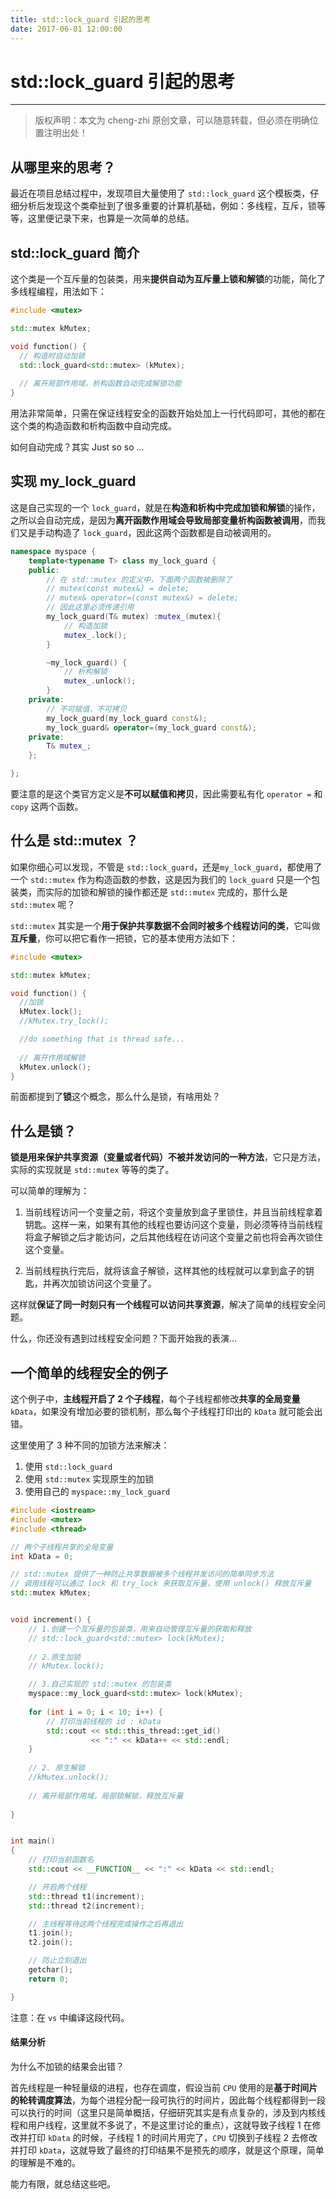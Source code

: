 ```yaml
---
title: std::lock_guard 引起的思考
date: 2017-06-01 12:00:00
---
```


# std::lock_guard 引起的思考
***
> 版权声明：本文为 cheng-zhi 原创文章，可以随意转载，但必须在明确位置注明出处！ 

## 从哪里来的思考？
最近在项目总结过程中，发现项目大量使用了 `std::lock_guard` 这个模板类，仔细分析后发现这个类牵扯到了很多重要的计算机基础，例如：多线程，互斥，锁等等，这里便记录下来，也算是一次简单的总结。


## std::lock_guard 简介
这个类是一个互斥量的包装类，用来**提供自动为互斥量上锁和解锁**的功能，简化了多线程编程，用法如下：
```cpp
#include <mutex>

std::mutex kMutex;

void function() {
  // 构造时自动加锁
  std::lock_guard<std::mutex> (kMutex);
  
  // 离开局部作用域，析构函数自动完成解锁功能
}
```
用法非常简单，只需在保证线程安全的函数开始处加上一行代码即可，其他的都在这个类的构造函数和析构函数中自动完成。


如何自动完成？其实 Just so so ...


## 实现 my_lock_guard
这是自己实现的一个 `lock_guard`，就是在**构造和析构中完成加锁和解锁**的操作，之所以会自动完成，是因为**离开函数作用域会导致局部变量析构函数被调用**，而我们又是手动构造了 `lock_guard`，因此这两个函数都是自动被调用的。

```cpp
namespace myspace {
	template<typename T> class my_lock_guard {
	public:
		// 在 std::mutex 的定义中，下面两个函数被删除了
		// mutex(const mutex&) = delete;
		// mutex& operator=(const mutex&) = delete;
		// 因此这里必须传递引用
		my_lock_guard(T& mutex) :mutex_(mutex){
			// 构造加锁
			mutex_.lock();
		}

		~my_lock_guard() {
			// 析构解锁
			mutex_.unlock();
		}
	private:
		// 不可赋值，不可拷贝
		my_lock_guard(my_lock_guard const&);
		my_lock_guard& operator=(my_lock_guard const&);
	private:
		T& mutex_;
	};

};

```

要注意的是这个类官方定义是**不可以赋值和拷贝**，因此需要私有化 `operator =` 和 `copy` 这两个函数。

## 什么是 std::mutex ？
如果你细心可以发现，不管是 `std::lock_guard`，还是`my_lock_guard`，都使用了一个 `std::mutex` 作为构造函数的参数，这是因为我们的 `lock_guard` 只是一个包装类，而实际的加锁和解锁的操作都还是 `std::mutex` 完成的，那什么是 `std::mutex` 呢？

`std::mutex` 其实是一个**用于保护共享数据不会同时被多个线程访问的类**，它叫做**互斥量**，你可以把它看作一把锁，它的基本使用方法如下：
```cpp
#include <mutex>

std::mutex kMutex;

void function() {
  //加锁
  kMutex.lock();
  //kMutex.try_lock();

  //do something that is thread safe...
  
  // 离开作用域解锁
  kMutex.unlock();
}
```

前面都提到了**锁**这个概念，那么什么是锁，有啥用处？


## 什么是锁？
**锁是用来保护共享资源（变量或者代码）不被并发访问的一种方法**，它只是方法，实际的实现就是 `std::mutex` 等等的类了。

可以简单的理解为：

1. 当前线程访问一个变量之前，将这个变量放到盒子里锁住，并且当前线程拿着钥匙。这样一来，如果有其他的线程也要访问这个变量，则必须等待当前线程将盒子解锁之后才能访问，之后其他线程在访问这个变量之前也将会再次锁住这个变量。

2. 当前线程执行完后，就将该盒子解锁，这样其他的线程就可以拿到盒子的钥匙，并再次加锁访问这个变量了。

这样就**保证了同一时刻只有一个线程可以访问共享资源**，解决了简单的线程安全问题。


什么，你还没有遇到过线程安全问题？下面开始我的表演...

## 一个简单的线程安全的例子
这个例子中，**主线程开启了 2 个子线程**，每个子线程都修改**共享的全局变量** `kData`，如果没有增加必要的锁机制，那么每个子线程打印出的 `kData` 就可能会出错。

这里使用了 3 种不同的加锁方法来解决：
1. 使用 `std::lock_guard`
2. 使用 `std::mutex` 实现原生的加锁
3. 使用自己的 `myspace::my_lock_guard`

```cpp
#include <iostream>
#include <mutex>
#include <thread>

// 两个子线程共享的全局变量
int kData = 0;

// std::mutex 提供了一种防止共享数据被多个线程并发访问的简单同步方法
// 调用线程可以通过 lock 和 try_lock 来获取互斥量，使用 unlock() 释放互斥量
std::mutex kMutex;


void increment() {
	// 1.创建一个互斥量的包装类，用来自动管理互斥量的获取和释放
	// std::lock_guard<std::mutex> lock(kMutex);
	
	// 2.原生加锁
	// kMutex.lock();

	// 3.自己实现的 std::mutex 的包装类
	myspace::my_lock_guard<std::mutex> lock(kMutex);
	
	for (int i = 0; i < 10; i++) {
		// 打印当前线程的 id : kData
		std::cout << std::this_thread::get_id() 
		          << ":" << kData++ << std::endl;
	}
	
	// 2. 原生解锁	
	//kMutex.unlock();
	
	// 离开局部作用域，局部锁解锁，释放互斥量
	
}


int main()
{
	// 打印当前函数名
	std::cout << __FUNCTION__ << ":" << kData << std::endl;

	// 开启两个线程
	std::thread t1(increment);
	std::thread t2(increment);

	// 主线程等待这两个线程完成操作之后再退出
	t1.join();
	t2.join();

	// 防止立刻退出
	getchar();
	return 0;

}
```


注意：在 `vs` 中编译这段代码。

#### 结果分析
为什么不加锁的结果会出错？

首先线程是一种轻量级的进程，也存在调度，假设当前 `CPU` 使用的是**基于时间片的轮转调度算法**，为每个进程分配一段可执行的时间片，因此每个线程都得到一段可以执行的时间（这里只是简单概括，仔细研究其实是有点复杂的，涉及到内核线程和用户线程，这里就不多说了，不是这里讨论的重点），这就导致子线程 1 在修改并打印 `kData` 的时候，子线程 1 的时间片用完了，`CPU` 切换到子线程 2 去修改并打印 `kData`，这就导致了最终的打印结果不是预先的顺序，就是这个原理，简单的理解是不难的。 


能力有限，就总结这些吧。

